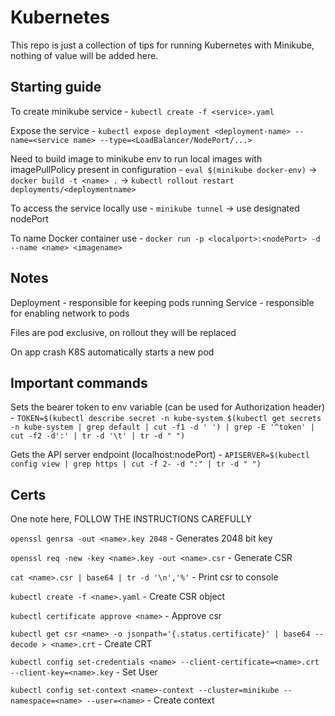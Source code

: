 # Kubernetes

This repo is just a collection of tips for running Kubernetes with Minikube, nothing of value will be added here.

## Starting guide

To create minikube service - `kubectl create -f <service>.yaml`

Expose the service - `kubectl expose deployment <deployment-name> --name=<service name> --type=<LoadBalancer/NodePort/...>` 

Need to build image to minikube env to run local images with imagePullPolicy present in configuration - `eval $(minikube docker-env)` -> `docker build -t <name> .` -> `kubectl rollout restart deployments/<deploymentname>`

To access the service locally use - `minikube tunnel` -> use designated nodePort

To name Docker container use - `docker run -p <localport>:<nodePort> -d --name <name> <imagename>`

## Notes

Deployment - responsible for keeping pods running
Service - responsible for enabling network to pods

Files are pod exclusive, on rollout they will be replaced

On app crash K8S automatically starts a new pod

## Important commands

Sets the bearer token to env variable (can be used for Authorization header) - `TOKEN=$(kubectl describe secret -n kube-system $(kubectl get secrets -n kube-system | grep default | cut -f1 -d ' ') | grep -E '^token' | cut -f2 -d':' | tr -d '\t' | tr -d " ")`

Gets the API server endpoint (localhost:nodePort) - `APISERVER=$(kubectl config view | grep https | cut -f 2- -d ":" | tr -d " ")`

## Certs

One note here, FOLLOW THE INSTRUCTIONS CAREFULLY

`openssl genrsa -out <name>.key 2048` - Generates 2048 bit key

`openssl req -new -key <name>.key -out <name>.csr` - Generate CSR

`cat <name>.csr | base64 | tr -d '\n','%'` - Print csr to console

`kubectl create -f <name>.yaml` - Create CSR object

`kubectl certificate approve <name>` - Approve csr

`kubectl get csr <name> -o jsonpath='{.status.certificate}' | base64 --decode > <name>.crt` - Create CRT

`kubectl config set-credentials <name> --client-certificate=<name>.crt --client-key=<name>.key` - Set User

`kubectl config set-context <name>-context --cluster=minikube --namespace=<name> --user=<name>` - Create context
